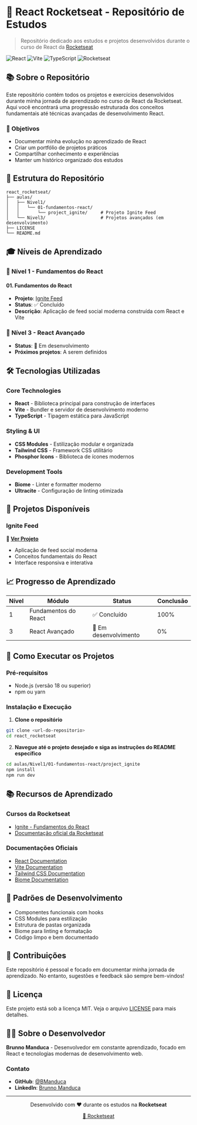 # 🚀 React Rocketseat - Repositório de Estudos

> Repositório dedicado aos estudos e projetos desenvolvidos durante o curso de React da [Rocketseat](https://rocketseat.com.br)

![React](https://img.shields.io/badge/React-19.1.0-61DAFB?style=for-the-badge&logo=react)
![Vite](https://img.shields.io/badge/Vite-7.0.4-646CFF?style=for-the-badge&logo=vite)
![TypeScript](https://img.shields.io/badge/TypeScript-5.0.0-3178C6?style=for-the-badge&logo=typescript)
![Rocketseat](https://img.shields.io/badge/Rocketseat-000000?style=for-the-badge&logo=rocketseat)

## 📚 Sobre o Repositório

Este repositório contém todos os projetos e exercícios desenvolvidos durante minha jornada de aprendizado no curso de React da Rocketseat. Aqui você encontrará uma progressão estruturada dos conceitos fundamentais até técnicas avançadas de desenvolvimento React.

### 🎯 Objetivos

- Documentar minha evolução no aprendizado de React
- Criar um portfólio de projetos práticos
- Compartilhar conhecimento e experiências
- Manter um histórico organizado dos estudos

## 📁 Estrutura do Repositório

```
react_rocketseat/
├── aulas/
│   ├── Nivel1/
│   │   └── 01-fundamentos-react/
│   │       └── project_ignite/     # Projeto Ignite Feed
│   └── Nivel3/                     # Projetos avançados (em desenvolvimento)
├── LICENSE
└── README.md
```

## 🎓 Níveis de Aprendizado

### 📖 Nível 1 - Fundamentos do React

#### 01. Fundamentos do React
- **Projeto**: [Ignite Feed](./aulas/Nivel1/01-fundamentos-react/project_ignite/)
- **Status**: ✅ Concluído
- **Descrição**: Aplicação de feed social moderna construída com React e Vite

### 🚀 Nível 3 - React Avançado
- **Status**: 🔄 Em desenvolvimento
- **Próximos projetos**: A serem definidos

## 🛠️ Tecnologias Utilizadas

### Core Technologies
- **React** - Biblioteca principal para construção de interfaces
- **Vite** - Bundler e servidor de desenvolvimento moderno
- **TypeScript** - Tipagem estática para JavaScript

### Styling & UI
- **CSS Modules** - Estilização modular e organizada
- **Tailwind CSS** - Framework CSS utilitário
- **Phosphor Icons** - Biblioteca de ícones modernos

### Development Tools
- **Biome** - Linter e formatter moderno
- **Ultracite** - Configuração de linting otimizada

## 🎯 Projetos Disponíveis

### Ignite Feed
**🔗 [Ver Projeto](./aulas/Nivel1/01-fundamentos-react/project_ignite/)**
- Aplicação de feed social moderna
- Conceitos fundamentais do React
- Interface responsiva e interativa

## 📈 Progresso de Aprendizado

| Nível | Módulo | Status | Conclusão |
|-------|--------|--------|-----------|
| 1 | Fundamentos do React | ✅ Concluído | 100% |
| 3 | React Avançado | 🔄 Em desenvolvimento | 0% |

## 🚀 Como Executar os Projetos

### Pré-requisitos
- Node.js (versão 18 ou superior)
- npm ou yarn

### Instalação e Execução

1. **Clone o repositório**
```bash
git clone <url-do-repositorio>
cd react_rocketseat
```

2. **Navegue até o projeto desejado e siga as instruções do README específico**
```bash
cd aulas/Nivel1/01-fundamentos-react/project_ignite
npm install
npm run dev
```

## 📚 Recursos de Aprendizado

### Cursos da Rocketseat
- [Ignite - Fundamentos do React](https://rocketseat.com.br/ignite)
- [Documentação oficial da Rocketseat](https://www.rocketseat.com.br/)

### Documentações Oficiais
- [React Documentation](https://react.dev/)
- [Vite Documentation](https://vitejs.dev/)
- [Tailwind CSS Documentation](https://tailwindcss.com/)
- [Biome Documentation](https://biomejs.dev/)

## 🎨 Padrões de Desenvolvimento

- Componentes funcionais com hooks
- CSS Modules para estilização
- Estrutura de pastas organizada
- Biome para linting e formatação
- Código limpo e bem documentado

## 🤝 Contribuições

Este repositório é pessoal e focado em documentar minha jornada de aprendizado. No entanto, sugestões e feedback são sempre bem-vindos!

## 📄 Licença

Este projeto está sob a licença MIT. Veja o arquivo [LICENSE](LICENSE) para mais detalhes.

## 👨‍💻 Sobre o Desenvolvedor

**Brunno Manduca** - Desenvolvedor em constante aprendizado, focado em React e tecnologias modernas de desenvolvimento web.

### Contato
- **GitHub**: [@BManduca](https://github.com/BManduca)
- **LinkedIn**: [Brunno Manduca](www.linkedin.com/in/brunnomanduca)

---

<div align="center">
  <p>Desenvolvido com ❤️ durante os estudos na <strong>Rocketseat</strong></p>
  <p><a href="https://rocketseat.com.br">🚀 Rocketseat</a></p>
</div> 